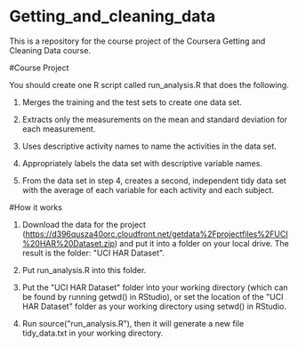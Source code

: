 # Getting_and_cleaning_data

This is a repository for the course project of the Coursera Getting and Cleaning Data course.

#Course Project

You should create one R script called run_analysis.R that does the following.

1. Merges the training and the test sets to create one data set.

2. Extracts only the measurements on the mean and standard deviation for each measurement. 

3. Uses descriptive activity names to name the activities in the data set.

4. Appropriately labels the data set with descriptive variable names. 

5. From the data set in step 4, creates a second, independent tidy data set with the average of each variable for each activity and each subject.

#How it works

1. Download the data for the project (https://d396qusza40orc.cloudfront.net/getdata%2Fprojectfiles%2FUCI%20HAR%20Dataset.zip) and put it into a folder on your local drive. The result is the folder: "UCI HAR Dataset".

2. Put run_analysis.R into this folder. 

3. Put the "UCI HAR Dataset" folder into your working directory (which can be found by running getwd() in RStudio), or set the location of the "UCI HAR Dataset" folder as your working directory using setwd() in RStudio.

4. Run source("run_analysis.R"), then it will generate a new file tidy_data.txt in your working directory.
